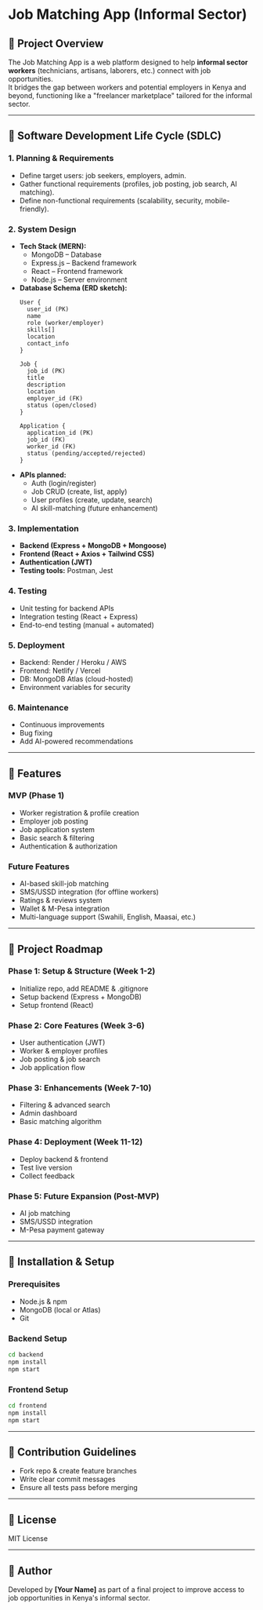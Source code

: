 # Job Matching App (Informal Sector)

## 📌 Project Overview
The Job Matching App is a web platform designed to help **informal sector workers** (technicians, artisans, laborers, etc.) connect with job opportunities.  
It bridges the gap between workers and potential employers in Kenya and beyond, functioning like a "freelancer marketplace" tailored for the informal sector.

---

## 🔹 Software Development Life Cycle (SDLC)

### 1. Planning & Requirements
- Define target users: job seekers, employers, admin.
- Gather functional requirements (profiles, job posting, job search, AI matching).
- Define non-functional requirements (scalability, security, mobile-friendly).

### 2. System Design
- **Tech Stack (MERN):**
  - MongoDB – Database
  - Express.js – Backend framework
  - React – Frontend framework
  - Node.js – Server environment
- **Database Schema (ERD sketch):**
  ```
  User {
    user_id (PK)
    name
    role (worker/employer)
    skills[]
    location
    contact_info
  }

  Job {
    job_id (PK)
    title
    description
    location
    employer_id (FK)
    status (open/closed)
  }

  Application {
    application_id (PK)
    job_id (FK)
    worker_id (FK)
    status (pending/accepted/rejected)
  }
  ```
- **APIs planned:**
  - Auth (login/register)
  - Job CRUD (create, list, apply)
  - User profiles (create, update, search)
  - AI skill-matching (future enhancement)

### 3. Implementation
- **Backend (Express + MongoDB + Mongoose)**
- **Frontend (React + Axios + Tailwind CSS)**
- **Authentication (JWT)**
- **Testing tools:** Postman, Jest

### 4. Testing
- Unit testing for backend APIs
- Integration testing (React + Express)
- End-to-end testing (manual + automated)

### 5. Deployment
- Backend: Render / Heroku / AWS
- Frontend: Netlify / Vercel
- DB: MongoDB Atlas (cloud-hosted)
- Environment variables for security

### 6. Maintenance
- Continuous improvements
- Bug fixing
- Add AI-powered recommendations

---

## 🔹 Features

### MVP (Phase 1)
- Worker registration & profile creation
- Employer job posting
- Job application system
- Basic search & filtering
- Authentication & authorization

### Future Features
- AI-based skill-job matching
- SMS/USSD integration (for offline workers)
- Ratings & reviews system
- Wallet & M-Pesa integration
- Multi-language support (Swahili, English, Maasai, etc.)

---

## 🔹 Project Roadmap

### Phase 1: Setup & Structure (Week 1-2)
- Initialize repo, add README & .gitignore
- Setup backend (Express + MongoDB)
- Setup frontend (React)

### Phase 2: Core Features (Week 3-6)
- User authentication (JWT)
- Worker & employer profiles
- Job posting & job search
- Job application flow

### Phase 3: Enhancements (Week 7-10)
- Filtering & advanced search
- Admin dashboard
- Basic matching algorithm

### Phase 4: Deployment (Week 11-12)
- Deploy backend & frontend
- Test live version
- Collect feedback

### Phase 5: Future Expansion (Post-MVP)
- AI job matching
- SMS/USSD integration
- M-Pesa payment gateway

---

## 🔹 Installation & Setup

### Prerequisites
- Node.js & npm
- MongoDB (local or Atlas)
- Git

### Backend Setup
```bash
cd backend
npm install
npm start
```

### Frontend Setup
```bash
cd frontend
npm install
npm start
```

---

## 🔹 Contribution Guidelines
- Fork repo & create feature branches
- Write clear commit messages
- Ensure all tests pass before merging

---

## 🔹 License
MIT License

---

## 🔹 Author
Developed by **[Your Name]** as part of a final project to improve access to job opportunities in Kenya's informal sector.
